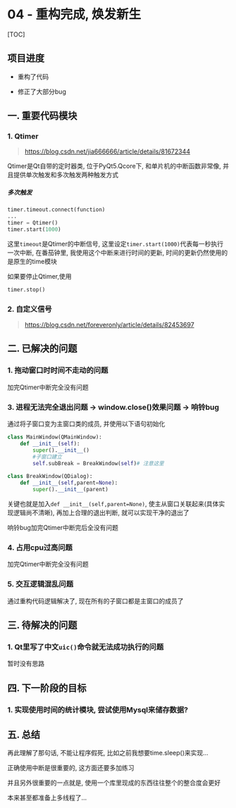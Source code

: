 # 04 - 重构完成, 焕发新生

[TOC]

## 项目进度

- 重构了代码

- 修正了大部分bug





## 一. 重要代码模块

### 1. Qtimer

> https://blog.csdn.net/jia666666/article/details/81672344

Qtimer是Qt自带的定时器类, 位于PyQt5.Qcore下, 和单片机的中断函数非常像, 并且提供单次触发和多次触发两种触发方式

##### 多次触发

```python
timer.timeout.connect(function)
...
timer = Qtimer()
timer.start(1000)
```

这里`timeout`是Qtimer的中断信号, 这里设定`timer.start(1000)`代表每一秒执行一次中断, 在番茄钟里, 我使用这个中断来进行时间的更新, 时间的更新仍然使用的是原生的time模块

如果要停止Qtimer,使用

```python
timer.stop()
```



### 2. 自定义信号

>  https://blog.csdn.net/foreveronly/article/details/82453697



## 二. 已解决的问题

### 1. 拖动窗口时时间不走动的问题

加完Qtimer中断完全没有问题



### 3. 进程无法完全退出问题 -> window.close()效果问题 -> 响铃bug

通过将子窗口变为主窗口类的成员, 并使用以下语句初始化

```python
class MainWindow(QMainWindow):
    def __init__(self):
        super().__init__()
        #子窗口建立
        self.subBreak = BreakWindow(self)# 注意这里
        
class BreakWindow(QDialog):
    def __init__(self,parent=None):
        super().__init__(parent)
```

关键也就是加入`def __init__(self,parent=None)`, 使主从窗口关联起来(具体实现逻辑尚不清晰), 再加上合理的退出判断, 就可以实现干净的退出了

响铃bug加完Qtimer中断完后全没有问题



### 4. 占用cpu过高问题

加完Qtimer中断完全没有问题



### 5. 交互逻辑混乱问题

通过重构代码逻辑解决了, 现在所有的子窗口都是主窗口的成员了





## 三. 待解决的问题

### 1. Qt里写了中文`uic()`命令就无法成功执行的问题

暂时没有思路





## 四. 下一阶段的目标

### 1. 实现使用时间的统计模块, 尝试使用Mysql来储存数据?





## 五. 总结

再此理解了那句话, 不能让程序假死, 比如之前我想要time.sleep()来实现...

正确使用中断是很重要的, 这方面还要多加练习

并且另外很重要的一点就是, 使用一个库里现成的东西往往整个的整合度会更好

本来甚至都准备上多线程了...

